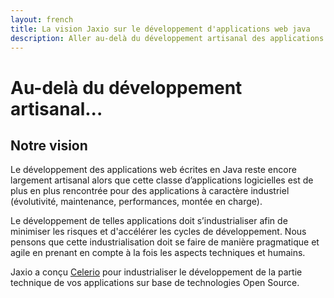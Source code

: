 ```yaml
---
layout: french
title: La vision Jaxio sur le développement d'applications web java
description: Aller au-delà du développement artisanal des applications java 
---
```

# Au-delà du développement artisanal...
## <a name="la-vision-de-jaxio">Notre vision</a>


Le développement des applications web écrites en Java reste encore largement artisanal alors que cette
classe d’applications logicielles est de plus en plus rencontrée pour des applications à caractère industriel
(évolutivité, maintenance, performances, montée en charge).



Le développement de telles applications doit s’industrialiser afin de minimiser les risques
et d'accélérer les cycles de développement. Nous pensons que cette industrialisation doit se faire de manière
pragmatique et agile en prenant en compte à la fois les aspects techniques et humains.



Jaxio a conçu <a href="celerio.html">Celerio</a> pour industrialiser le développement 
de la partie technique de vos applications sur base de technologies Open Source.

